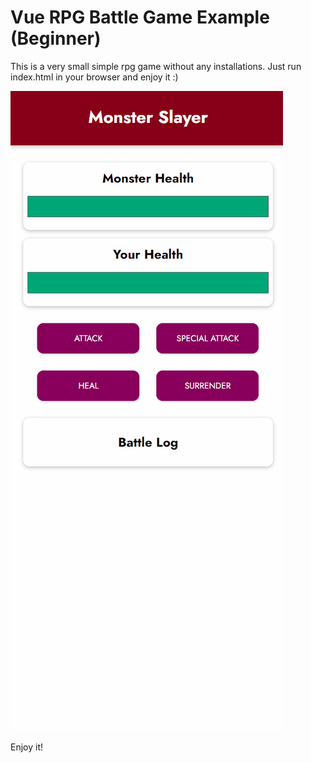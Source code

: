 # Vue RPG Battle Game Example (Beginner)

This is a very small simple rpg game without any installations.
Just run index.html in your browser and enjoy it :) 

![](https://raw.githubusercontent.com/MyCodePool/Vue-Examples/main/vue-simple-rpg-game/vue-simple-rpg-game.gif)

Enjoy it!
